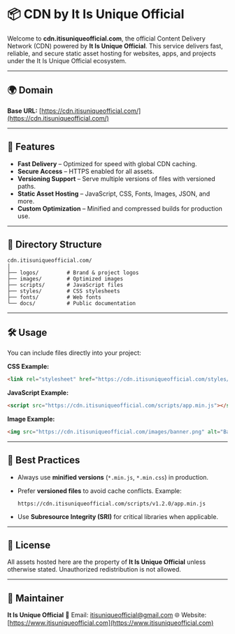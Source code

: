 # 📦 CDN by It Is Unique Official

Welcome to **cdn.itisuniqueofficial.com**, the official Content Delivery Network (CDN) powered by **It Is Unique Official**.
This service delivers fast, reliable, and secure static asset hosting for websites, apps, and projects under the It Is Unique Official ecosystem.

---

## 🌍 Domain

**Base URL:** [https://cdn.itisuniqueofficial.com/](https://cdn.itisuniqueofficial.com/)

---

## 🚀 Features

* **Fast Delivery** – Optimized for speed with global CDN caching.
* **Secure Access** – HTTPS enabled for all assets.
* **Versioning Support** – Serve multiple versions of files with versioned paths.
* **Static Asset Hosting** – JavaScript, CSS, Fonts, Images, JSON, and more.
* **Custom Optimization** – Minified and compressed builds for production use.

---

## 📂 Directory Structure

```
cdn.itisuniqueofficial.com/
│
├── logos/         # Brand & project logos
├── images/        # Optimized images
├── scripts/       # JavaScript files
├── styles/        # CSS stylesheets
├── fonts/         # Web fonts
└── docs/          # Public documentation
```

---

## 🛠️ Usage

You can include files directly into your project:

**CSS Example:**

```html
<link rel="stylesheet" href="https://cdn.itisuniqueofficial.com/styles/main.css">
```

**JavaScript Example:**

```html
<script src="https://cdn.itisuniqueofficial.com/scripts/app.min.js"></script>
```

**Image Example:**

```html
<img src="https://cdn.itisuniqueofficial.com/images/banner.png" alt="Banner">
```

---

## 📌 Best Practices

* Always use **minified versions** (`*.min.js`, `*.min.css`) in production.
* Prefer **versioned files** to avoid cache conflicts. Example:

  ```
  https://cdn.itisuniqueofficial.com/scripts/v1.2.0/app.min.js
  ```
* Use **Subresource Integrity (SRI)** for critical libraries when applicable.

---

## 📝 License

All assets hosted here are the property of **It Is Unique Official** unless otherwise stated.
Unauthorized redistribution is not allowed.

---

## 👤 Maintainer

**It Is Unique Official**
📧 Email: [itisuniqueofficial@gmail.com](mailto:itisuniqueofficial@gmail.com)
🌐 Website: [https://www.itisuniqueofficial.com](https://www.itisuniqueofficial.com)
